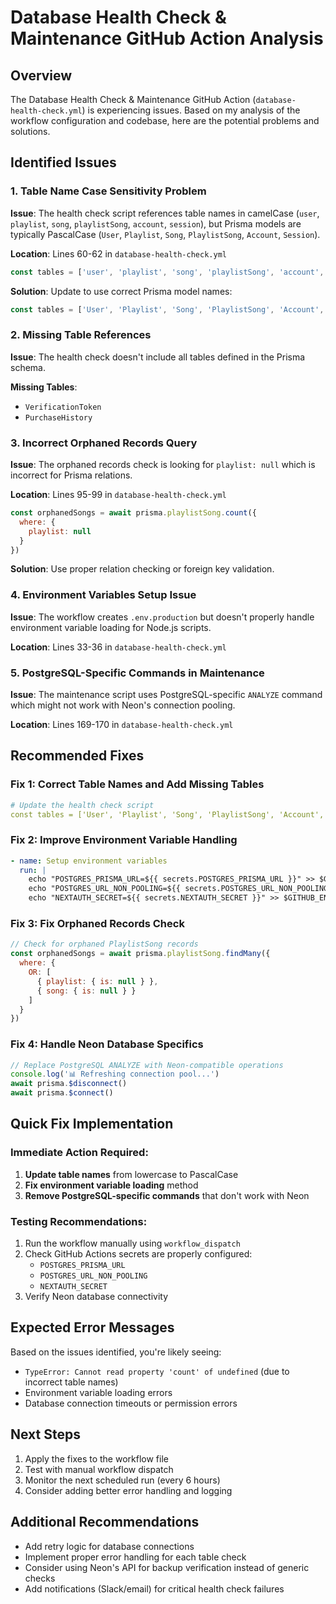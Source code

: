 # Database Health Check & Maintenance GitHub Action Analysis

## Overview
The Database Health Check & Maintenance GitHub Action (`database-health-check.yml`) is experiencing issues. Based on my analysis of the workflow configuration and codebase, here are the potential problems and solutions.

## Identified Issues

### 1. **Table Name Case Sensitivity Problem**
**Issue**: The health check script references table names in camelCase (`user`, `playlist`, `song`, `playlistSong`, `account`, `session`), but Prisma models are typically PascalCase (`User`, `Playlist`, `Song`, `PlaylistSong`, `Account`, `Session`).

**Location**: Lines 60-62 in `database-health-check.yml`
```javascript
const tables = ['user', 'playlist', 'song', 'playlistSong', 'account', 'session']
```

**Solution**: Update to use correct Prisma model names:
```javascript
const tables = ['User', 'Playlist', 'Song', 'PlaylistSong', 'Account', 'Session']
```

### 2. **Missing Table References**
**Issue**: The health check doesn't include all tables defined in the Prisma schema.

**Missing Tables**:
- `VerificationToken`
- `PurchaseHistory`

### 3. **Incorrect Orphaned Records Query**
**Issue**: The orphaned records check is looking for `playlist: null` which is incorrect for Prisma relations.

**Location**: Lines 95-99 in `database-health-check.yml`
```javascript
const orphanedSongs = await prisma.playlistSong.count({
  where: {
    playlist: null
  }
})
```

**Solution**: Use proper relation checking or foreign key validation.

### 4. **Environment Variables Setup Issue**
**Issue**: The workflow creates `.env.production` but doesn't properly handle environment variable loading for Node.js scripts.

**Location**: Lines 33-36 in `database-health-check.yml`

### 5. **PostgreSQL-Specific Commands in Maintenance**
**Issue**: The maintenance script uses PostgreSQL-specific `ANALYZE` command which might not work with Neon's connection pooling.

**Location**: Lines 169-170 in `database-health-check.yml`

## Recommended Fixes

### Fix 1: Correct Table Names and Add Missing Tables
```yaml
# Update the health check script
const tables = ['User', 'Playlist', 'Song', 'PlaylistSong', 'Account', 'Session', 'VerificationToken', 'PurchaseHistory']
```

### Fix 2: Improve Environment Variable Handling
```yaml
- name: Setup environment variables
  run: |
    echo "POSTGRES_PRISMA_URL=${{ secrets.POSTGRES_PRISMA_URL }}" >> $GITHUB_ENV
    echo "POSTGRES_URL_NON_POOLING=${{ secrets.POSTGRES_URL_NON_POOLING }}" >> $GITHUB_ENV
    echo "NEXTAUTH_SECRET=${{ secrets.NEXTAUTH_SECRET }}" >> $GITHUB_ENV
```

### Fix 3: Fix Orphaned Records Check
```javascript
// Check for orphaned PlaylistSong records
const orphanedSongs = await prisma.playlistSong.findMany({
  where: {
    OR: [
      { playlist: { is: null } },
      { song: { is: null } }
    ]
  }
})
```

### Fix 4: Handle Neon Database Specifics
```javascript
// Replace PostgreSQL ANALYZE with Neon-compatible operations
console.log('📊 Refreshing connection pool...')
await prisma.$disconnect()
await prisma.$connect()
```

## Quick Fix Implementation

### Immediate Action Required:
1. **Update table names** from lowercase to PascalCase
2. **Fix environment variable loading** method
3. **Remove PostgreSQL-specific commands** that don't work with Neon

### Testing Recommendations:
1. Run the workflow manually using `workflow_dispatch`
2. Check GitHub Actions secrets are properly configured:
   - `POSTGRES_PRISMA_URL`
   - `POSTGRES_URL_NON_POOLING` 
   - `NEXTAUTH_SECRET`
3. Verify Neon database connectivity

## Expected Error Messages
Based on the issues identified, you're likely seeing:
- `TypeError: Cannot read property 'count' of undefined` (due to incorrect table names)
- Environment variable loading errors
- Database connection timeouts or permission errors

## Next Steps
1. Apply the fixes to the workflow file
2. Test with manual workflow dispatch
3. Monitor the next scheduled run (every 6 hours)
4. Consider adding better error handling and logging

## Additional Recommendations
- Add retry logic for database connections
- Implement proper error handling for each table check
- Consider using Neon's API for backup verification instead of generic checks
- Add notifications (Slack/email) for critical health check failures
